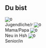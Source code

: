 ## Du bist

<label class="container2">
  <input type="image" onclick="toggleImage(this)" value="0" class="toggle" id="Jugendlicher" src="images/startpage/Jugendlicher.png"><br>Jugendliche/r
</label>
<label class="container2">
  <input type="image" onclick="toggleImage(this)" value="0" class="toggle" id="Eltern" src="images/startpage/Eltern.png"><br>Mama/Papa
</label>
<label class="container2">
  <input type="image" onclick="toggleImage(this)" value="0" class="toggle" id="Neu_in_Hsh" src="images/startpage/Neu_in_Hsh.png"><br>Neu in Hsh
</label>
<label class="container2">
  <input type="image" onclick="toggleImage(this)" value="0" class="toggle" id="Senior" src="images/startpage/Senior.png"><br>Senior/in
</label>
<br>
<div id="list_">
</div>

<script type="text/javascript">
  window.onload = function() { 
  	document.title = "Hsh4You";
    cacheLists();
    preloadImages();
    updateList3();
  }
</script>

